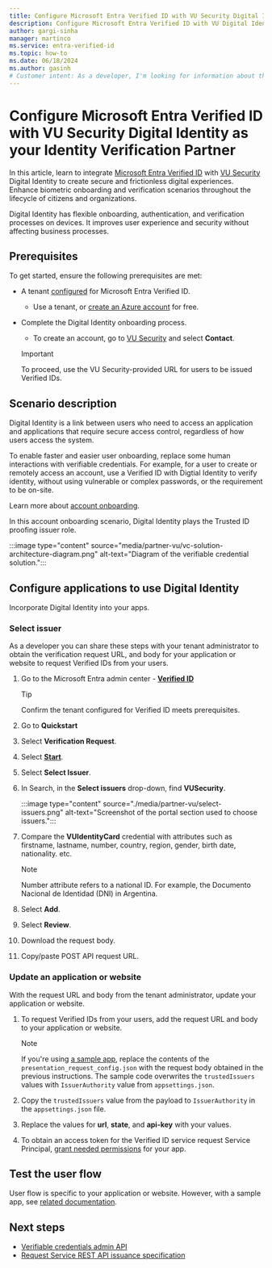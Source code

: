 ```yaml
---
title: Configure Microsoft Entra Verified ID with VU Security Digital Identity as your Identity Verification Partner
description: Configure Microsoft Entra Verified ID with VU Digital Identity as your Identity Verification Partner.
author: gargi-sinha
manager: martinco
ms.service: entra-verified-id
ms.topic: how-to
ms.date: 06/18/2024
ms.author: gasinh
# Customer intent: As a developer, I'm looking for information about the open standards supported by Microsoft Entra Verified ID.
---
```


# Configure Microsoft Entra Verified ID with VU Security Digital Identity as your Identity Verification Partner

In this article, learn to integrate [Microsoft Entra Verified ID](decentralized-identifier-overview.md) with [VU Security](https://www.vusecurity.com/) Digital Identity to create secure and frictionless digital experiences. Enhance biometric onboarding and verification scenarios throughout the lifecycle of citizens and organizations.

Digital Identity has flexible onboarding, authentication, and verification processes on devices. It improves user experience and security without affecting business processes.

## Prerequisites

To get started, ensure the following prerequisites are met:

- A tenant [configured](./verifiable-credentials-configure-tenant.md) for Microsoft Entra Verified ID.

  - Use a tenant, or [create an Azure account](https://azure.microsoft.com/free/?WT.mc_id=A261C142F) for free.

- Complete the Digital Identity onboarding process.

  - To create an account, go to [VU Security](https://www.vusecurity.com/) and select **Contact**.

   >[!Important]
   >To proceed, use the VU Security-provided URL for users to be issued Verified IDs. 

## Scenario description

Digital Identity is a link between users who need to access an application and applications that require secure access control, regardless of how users access the system.

To enable faster and easier user onboarding, replace some human interactions with verifiable credentials. For example, for a user to create or remotely access an account, use a Verified ID with Digtial Identity to verify identity, without using vulnerable or complex passwords, or the requirement to be on-site.

Learn more about [account onboarding](./plan-verification-solution.md#account-onboarding).

In this account onboarding scenario, Digital Identity plays the Trusted ID proofing issuer role.

   :::image type="content" source="media/partner-vu/vc-solution-architecture-diagram.png" alt-text="Diagram of the verifiable credential solution.":::

## Configure applications to use Digital Identity

Incorporate Digital Identity into your apps.

### Select issuer

As a developer you can share these steps with your tenant administrator to obtain the verification request URL, and body for your application or website to request Verified IDs from your users.

1. Go to the Microsoft Entra admin center - [**Verified ID**](https://entra.microsoft.com/#view/Microsoft_AAD_DecentralizedIdentity/ResourceOverviewBlade)

   >[!TIP]
   >Confirm the tenant configured for Verified ID meets prerequisites.

2. Go to **Quickstart**
3. Select **Verification Request**.
4. Select [**Start**](https://entra.microsoft.com/#view/Microsoft_AAD_DecentralizedIdentity/QuickStartVerifierBlade).
5. Select **Select Issuer**.
6. In Search, in the **Select issuers** drop-down, find **VUSecurity**.

   :::image type="content" source="./media/partner-vu/select-issuers.png" alt-text="Screenshot of the portal section used to choose issuers.":::

7. Compare the **VUIdentityCard** credential with attributes such as firstname, lastname, number, country, region, gender, birth date, nationality. etc.

   >[!NOTE]
   >Number attribute refers to a national ID. For example, the Documento Nacional de Identidad (DNI) in Argentina.

8. Select **Add**.
9. Select **Review**.
10. Download the request body.
11. Copy/paste POST API request URL.

### Update an application or website

With the request URL and body from the tenant administrator, update your application or website.

1. To request Verified IDs from your users, add the request URL and body to your application or website.

   >[!NOTE]
   >If you're using [a sample app](https://aka.ms/vcsample), replace the contents of the `presentation_request_config.json` with the request body obtained in the previous instructions. The sample code overwrites the `trustedIssuers` values with `IssuerAuthority` value from `appsettings.json`.

2. Copy the `trustedIssuers` value from the payload to `IssuerAuthority` in the `appsettings.json` file.
3. Replace the values for **url**, **state**, and **api-key** with your values.
4. To obtain an access token for the Verified ID service request Service Principal, [grant needed permissions](verifiable-credentials-configure-tenant.md#grant-permissions-to-get-access-tokens) for your app.

## Test the user flow

User flow is specific to your application or website. However, with a sample app, see [related documentation](https://aka.ms/vcsample).

## Next steps

- [Verifiable credentials admin API](admin-api.md)
- [Request Service REST API issuance specification](issuance-request-api.md)

